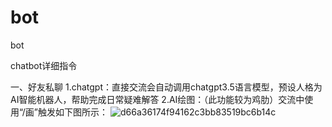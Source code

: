 # bot
bot

chatbot详细指令

  一、好友私聊
    1.chatgpt：直接交流会自动调用chatgpt3.5语言模型，预设人格为AI智能机器人，帮助完成日常疑难解答
    2.AI绘图：（此功能较为鸡肋）交流中使用“/画”触发如下图所示：
![d66a36174f94162c3bb83519bc6b14c](https://github.com/like-tbmost/bot/assets/93694054/28f96774-d60a-48e3-81bb-e88a06420c97)
